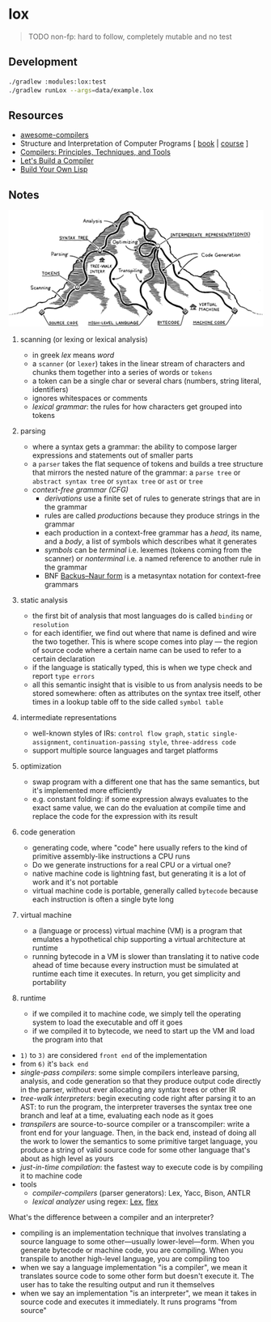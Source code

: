 # lox

> TODO non-fp: hard to follow, completely mutable and no test

## Development

```bash
./gradlew :modules:lox:test
./gradlew runLox --args=data/example.lox
```

## Resources

* [awesome-compilers](https://github.com/aalhour/awesome-compilers)
* Structure and Interpretation of Computer Programs [ [book](https://mitpress.mit.edu/sites/default/files/sicp/index.html) | [course](https://ocw.mit.edu/courses/electrical-engineering-and-computer-science/6-001-structure-and-interpretation-of-computer-programs-spring-2005) ]
* [Compilers: Principles, Techniques, and Tools](https://suif.stanford.edu/dragonbook)
* [Let's Build a Compiler](https://xmonader.github.io/letsbuildacompiler-pretty/about.html)
* [Build Your Own Lisp](https://buildyourownlisp.com)

<!--
# TODO parser: s-expression, json, arithmetic expression
https://matt.might.net/articles/parsing-s-expressions-scala
https://notes.eatonphil.com/writing-a-simple-json-parser.html
https://1oo1.github.io/2019/12/20/Write-a-json-parser
https://stackoverflow.com/questions/17063690/how-to-write-a-basic-json-parsing-class
https://github.com/h2database/h2database/blob/master/h2/src/main/org/h2/command/Parser.java
https://github.com/mhewedy/eureka-klient/blob/master/src/main/kotlin/helpers/json/Deserializer.kt
https://github.com/sirthias/parboiled/wiki
https://tpolecat.github.io/atto
https://gist.github.com/DmitrySoshnikov/2a434dda67019a4a7c37
-->

## Notes

<p align="center">
  <img src="../../doc/ci-mountain.png" alt="mountain">
</p>

1) scanning (or lexing or lexical analysis)
    * in greek *lex* means *word*
    * a `scanner` (or `lexer`) takes in the linear stream of characters and chunks them together into a series of words or `tokens`
    * a token can be a single char or several chars (numbers, string literal, identifiers)
    * ignores whitespaces or comments
    * *lexical grammar*: the rules for how characters get grouped into tokens

2) parsing
    * where a syntax gets a grammar: the ability to compose larger expressions and statements out of smaller parts
    * a `parser` takes the flat sequence of tokens and builds a tree structure that mirrors the nested nature of the grammar: a `parse tree` or `abstract syntax tree` or `syntax tree` or `ast` or `tree`
    * *context-free grammar (CFG)*
        - *derivations* use a finite set of rules to generate strings that are in the grammar
        - rules are called *productions* because they produce strings in the grammar
        - each production in a context-free grammar has a *head*, its name, and a *body*, a list of symbols which describes what it generates
        - *symbols* can be *terminal* i.e. lexemes (tokens coming from the scanner) or *nonterminal* i.e. a named reference to another rule in the grammar
        - BNF [Backus–Naur form](https://en.wikipedia.org/wiki/Backus%E2%80%93Naur_form) is a metasyntax notation for context-free grammars

<!--
https://stackoverflow.com/questions/39435225/how-convert-the-context-free-grammar-of-json-to-state-machine
https://stackoverflow.com/questions/2245962/is-there-an-alternative-for-flex-bison-that-is-usable-on-8-bit-embedded-systems
https://stackoverflow.com/questions/25049751/constructing-an-abstract-syntax-tree-with-a-list-of-tokens
https://stackoverflow.com/questions/24661870/creating-a-syntax-tree-from-tokens
https://stackoverflow.com/questions/31600121/how-do-you-write-an-arithmetic-expression-parser-in-javascript-without-using-ev

https://stackoverflow.com/questions/29090179/does-java-8-provide-an-alternative-to-the-visitor-pattern
https://stackoverflow.com/questions/33602705/best-way-to-implement-visitor-pattern-in-kotlin
-->

3) static analysis
    * the first bit of analysis that most languages do is called `binding` or `resolution`
    * for each identifier, we find out where that name is defined and wire the two together. This is where scope comes into play — the region of source code where a certain name can be used to refer to a certain declaration
    * if the language is statically typed, this is when we type check and report `type errors`
    * all this semantic insight that is visible to us from analysis needs to be stored somewhere: often as attributes on the syntax tree itself, other times in a lookup table off to the side called `symbol table`

4) intermediate representations
    * well-known styles of IRs: `control flow graph`, `static single-assignment`, `continuation-passing style`, `three-address code`
    * support multiple source languages and target platforms

5) optimization
    * swap program with a different one that has the same semantics, but it's implemented more efficiently
    * e.g. constant folding: if some expression always evaluates to the exact same value, we can do the evaluation at compile time and replace the code for the expression with its result


6) code generation
    * generating code, where "code" here usually refers to the kind of primitive assembly-like instructions a CPU runs
    * Do we generate instructions for a real CPU or a virtual one?
    * native machine code is lightning fast, but generating it is a lot of work and it's not portable
    * virtual machine code is portable, generally called `bytecode` because each instruction is often a single byte long

7) virtual machine
    * a (language or process) virtual machine (VM) is a program that emulates a hypothetical chip supporting a virtual architecture at runtime
    * running bytecode in a VM is slower than translating it to native code ahead of time because every instruction must be simulated at runtime each time it executes. In return, you get simplicity and portability

8) runtime
    * if we compiled it to machine code, we simply tell the operating system to load the executable and off it goes
    * if we compiled it to bytecode, we need to start up the VM and load the program into that

* `1)` to `3)` are considered `front end` of the implementation
* from `6)` it's `back end`
* *single-pass compilers*: some simple compilers interleave parsing, analysis, and code generation so that they produce output code directly in the parser, without ever allocating any syntax trees or other IR
* *tree-walk interpreters*: begin executing code right after parsing it to an AST: to run the program, the interpreter traverses the syntax tree one branch and leaf at a time, evaluating each node as it goes
* *transpilers* are source-to-source compiler or a transcompiler: write a front end for your language. Then, in the back end, instead of doing all the work to lower the semantics to some primitive target language, you produce a string of valid source code for some other language that's about as high level as yours
* *just-in-time compilation*: the fastest way to execute code is by compiling it to machine code
* tools 
    - *compiler-compilers* (parser generators): Lex, Yacc, Bison, ANTLR
    - *lexical analyzer* using regex: [Lex](http://dinosaur.compilertools.net/lex/), [flex](https://github.com/westes/flex)

What's the difference between a compiler and an interpreter?
* compiling is an implementation technique that involves translating a source language to some other—usually lower-level—form. When you generate bytecode or machine code, you are compiling. When you transpile to another high-level language, you are compiling too
* when we say a language implementation "is a compiler", we mean it translates source code to some other form but doesn't execute it. The user has to take the resulting output and run it themselves
* when we say an implementation "is an interpreter", we mean it takes in source code and executes it immediately. It runs programs "from source"
